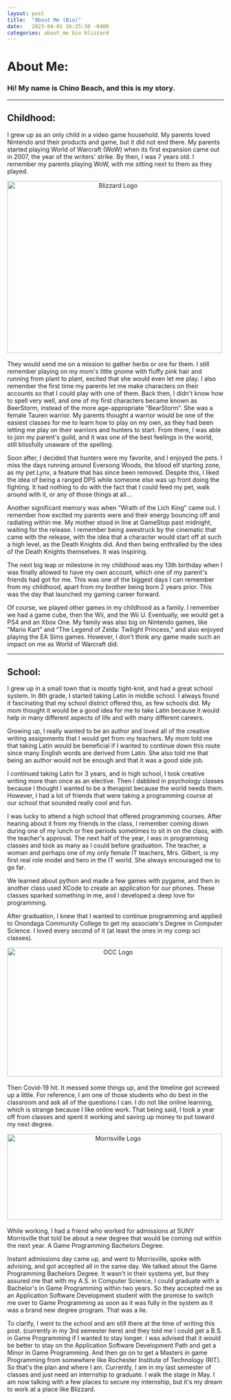 ```yaml
---
layout: post
title:  "About Me (Bio)"
date:   2023-04-01 16:35:30 -0400
categories: about_me bio blizzard
---
```


# About Me: 

### Hi! My name is Chino Beach, and this is my story. 

---

## Childhood:
I grew up as an only child in a video game household. My parents loved Nintendo and their products and game, but it did not end there. My parents started playing World of Warcraft (WoW) when its first expansion came out in 2007, the year of the writers' strike. By then, I was 7 years old. I remember my parents playing WoW, with me sitting next to them as they played.

<div align="center">

  <img src="/images/BlizzardLogo.png" alt="Blizzard Logo" width="500" height="400">&nbsp;

</div>

They would send me on a mission to gather herbs or ore for them. I still remember playing on my mom's little gnome with fluffy pink hair and running from plant to plant, excited that she would even let me play. I also remember the first time my parents let me make characters on their accounts so that I could play with one of them. Back then, I didn't know how to spell very well, and one of my first characters became known as BeerStorm, instead of the more age-appropriate “BearStorm”. She was a female Tauren warrior. My parents thought a warrior would be one of the easiest classes for me to learn how to play on my own, as they had been letting me play on their warriors and hunters to start. From there, I was able to join my parent's guild, and it was one of the best feelings in the world, still blissfully unaware of the spelling. 

Soon after, I decided that hunters were my favorite, and I enjoyed the pets. I miss the days running around Eversong Woods, the blood elf starting zone, as my pet Lynx, a feature that has since been removed. Despite this, I liked the idea of being a ranged DPS while someone else was up front doing the fighting. It had nothing to do with the fact that I could feed my pet, walk around with it, or any of those things at all…

Another significant memory was when “Wrath of the Lich King” came out. I remember how excited my parents were and their energy bouncing off and radiating within me. My mother stood in line at GameStop past midnight, waiting for the release. I remember being awestruck by the cinematic that came with the release, with the idea that a character would start off at such a high level, as the Death Knights did. And then being enthralled by the idea of the Death Knights themselves. It was inspiring.

The next big leap or milestone in my childhood was my 13th birthday when I was finally allowed to have my own account, which one of my parent's friends had got for me. This was one of the biggest days I can remember from my childhood, apart from my brother being born 2 years prior. This was the day that launched my gaming career forward.

Of course, we played other games in my childhood as a family. I remember we had a game cube, then the Wii, and the Wii U. Eventually, we would get a PS4 and an Xbox One. My family was also big on Nintendo games, like “Mario Kart” and “The Legend of Zelda: Twilight Princess,” and also enjoyed playing the EA Sims games. However, I don't think any game made such an impact on me as World of Warcraft did.

---

## School:
I grew up in a small town that is mostly tight-knit, and had a great school system. In 8th grade, I started taking Latin in middle school. I always found it fascinating that my school district offered this, as few schools did. My mom thought it would be a good idea for me to take Latin because it would help in many different aspects of life and with many different careers. 

Growing up, I really wanted to be an author and loved all of the creative writing assignments that I would get from my teachers. My mom told me that taking Latin would be beneficial if I wanted to continue down this route since many English words are derived from Latin. She also told me that being an author would not be enough and that it was a good side job. 

I continued taking Latin for 3 years, and in high school, I took creative writing more than once as an elective. Then I dabbled in psychology classes because I thought I wanted to be a therapist because the world needs them. However, I had a lot of friends that were taking a programming course at our school that sounded really cool and fun.

I was lucky to attend a high school that offered programming courses. After hearing about it from my friends in the class, I remember coming down during one of my lunch or free periods sometimes to sit in on the class, with the teacher's approval. The next half of the year, I was in programming classes and took as many as I could before graduation. The teacher, a woman and perhaps one of my only female IT teachers, Mrs. Gilbert, is my first real role model and hero in the IT world. She always encouraged me to go far.

We learned about python and made a few games with pygame, and then in another class used XCode to create an application for our phones. These classes sparked something in me, and I developed a deep love for programming. 

After graduation, I knew that I wanted to continue programming and applied to Onondaga Community College to get my associate's Degree in Computer Science. I loved every second of it (at least the ones in my comp sci classes). 

<div align="center">

  <img src="/images/occ.jpg" alt="OCC Logo" width="500" height="300">&nbsp;

</div>

Then Covid-19 hit. It messed some things up, and the timeline got screwed up a little. For reference, I am one of those students who do best in the classroom and ask all of the questions I can. I do not like online learning, which is strange because I like online work. That being said, I took a year off from classes and spent it working and saving up money to put toward my next degree. 

<div align="center">

  <img src="/images/Morrisville.png" alt="Morrisville Logo" width="500" height="200">&nbsp;

</div>

While working, I had a friend who worked for admissions at SUNY Morrisville that told be about a new degree that would be coming out within the next year. A Game Programming Bachelors Degree. 

Instant admissions day came up, and went to Morrisville, spoke with advising, and got accepted all in the same day. We talked about the Game Programming Bachelors Degree. It wasn't in their systems yet, but they assured me that with my A.S. in Computer Science, I could graduate with a Bachelor's in Game Programming within two years. So they accepted me as an Application Software Development student with the promise to switch me over to Game Programming as soon as it was fully in the system as it was a brand new degree program. That was a lie. 

To clarify, I went to the school and am still there at the time of writing this post. (currently in my 3rd semester here) and they told me I could get a B.S. in Game Programming if I wanted to stay longer. I was advised that it would be better to stay on the Application Software Development Path and get a Minor in Game Programming. And then go on to get a Masters in game Programming from somewhere like Rochester Institute of Technology (RIT). So that's the plan and where I am. Currently, I am in my last semester of classes and just need an internship to graduate. I walk the stage in May. I am now talking with a few places to secure my internship, but it's my dream to work at a place like Blizzard.
